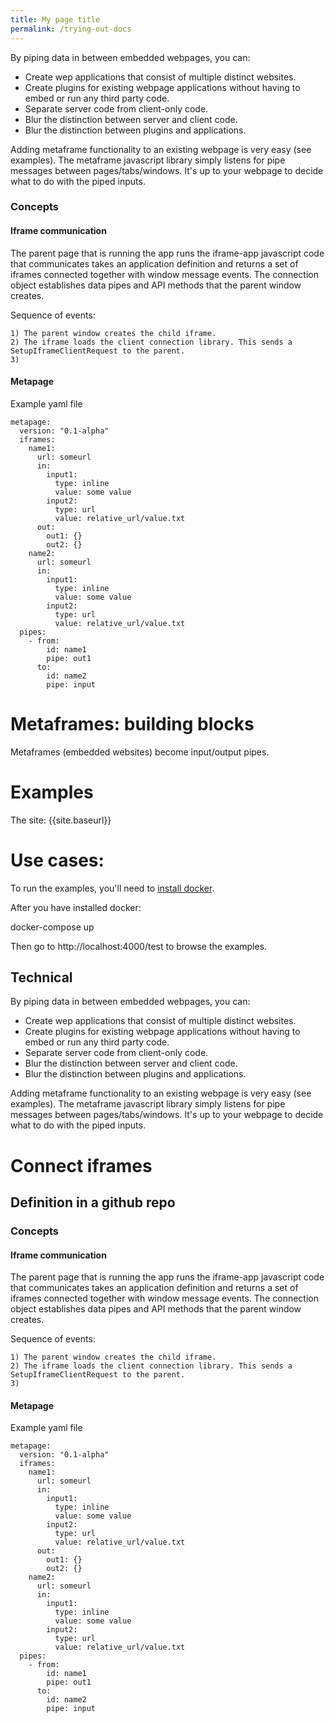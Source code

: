 ```yaml
---
title: My page title
permalink: /trying-out-docs
---
```


By piping data in between embedded webpages, you can:

 - Create wep applications that consist of multiple distinct websites.
 - Create plugins for existing webpage applications without having to embed or run any third party code.
 - Separate server code from client-only code.
 - Blur the distinction between server and client code.
 - Blur the distinction between plugins and applications.

Adding metaframe functionality to an existing webpage is very easy (see examples). The metaframe javascript library simply listens for pipe messages between pages/tabs/windows. It's up to your webpage to decide what to do with the piped inputs.



### Concepts

#### Iframe communication

The parent page that is running the app runs the iframe-app javascript code that communicates takes an application definition and returns a set of iframes connected together with window message events. The connection object establishes data pipes and API methods that the parent window creates.

Sequence of events:

	1) The parent window creates the child iframe.
	2) The iframe loads the client connection library. This sends a SetupIframeClientRequest to the parent.
	3) 


#### Metapage

Example yaml file

```
metapage:
  version: "0.1-alpha"
  iframes:
    name1:
      url: someurl
      in:
        input1:
          type: inline
          value: some value
        input2:
          type: url
          value: relative_url/value.txt
      out:
        out1: {}
        out2: {}
    name2:
      url: someurl
      in:
        input1:
          type: inline
          value: some value
        input2:
          type: url
          value: relative_url/value.txt
  pipes:
    - from:
        id: name1
        pipe: out1
      to:
        id: name2
        pipe: input
```



# Metaframes: building blocks

Metaframes (embedded websites) become input/output pipes. 


# Examples

The site: {{site.baseurl}}

# Use cases:

To run the examples, you'll need to [install docker](https://docs.docker.com/engine/installation/).

After you have installed docker:

  docker-compose up

Then go to http://localhost:4000/test to browse the examples.

## Technical 


By piping data in between embedded webpages, you can:

 - Create wep applications that consist of multiple distinct websites.
 - Create plugins for existing webpage applications without having to embed or run any third party code.
 - Separate server code from client-only code.
 - Blur the distinction between server and client code.
 - Blur the distinction between plugins and applications.

Adding metaframe functionality to an existing webpage is very easy (see examples). The metaframe javascript library simply listens for pipe messages between pages/tabs/windows. It's up to your webpage to decide what to do with the piped inputs.



# Connect iframes

## Definition in a github repo


### Concepts

#### Iframe communication

The parent page that is running the app runs the iframe-app javascript code that communicates takes an application definition and returns a set of iframes connected together with window message events. The connection object establishes data pipes and API methods that the parent window creates.

Sequence of events:

	1) The parent window creates the child iframe.
	2) The iframe loads the client connection library. This sends a SetupIframeClientRequest to the parent.
	3) 


#### Metapage

Example yaml file

```
metapage:
  version: "0.1-alpha"
  iframes:
    name1:
      url: someurl
      in:
        input1:
          type: inline
          value: some value
        input2:
          type: url
          value: relative_url/value.txt
      out:
        out1: {}
        out2: {}
    name2:
      url: someurl
      in:
        input1:
          type: inline
          value: some value
        input2:
          type: url
          value: relative_url/value.txt
  pipes:
    - from:
        id: name1
        pipe: out1
      to:
        id: name2
        pipe: input
```
